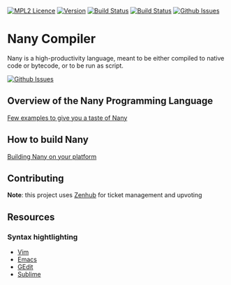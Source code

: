 <a href="https://www.mozilla.org/en-US/MPL/2.0/">![MPL2 Licence](http://img.shields.io/badge/license-MPL2-blue.svg?style=flat-square)</a>
<a href="https://github.com/nany-lang/nany/releases">![Version](https://badge.fury.io/gh/nany-lang%2Fnany.svg?style=flat-square)</a>
<a href="https://travis-ci.org/nany-lang/nany">![Build Status](https://img.shields.io/travis/nany-lang/nany/master.svg?label=linux/osx&style=flat-square)</a>
<a href="https://ci.appveyor.com/project/milipili/nany">![Build Status](https://img.shields.io/appveyor/ci/milipili/nany/master.svg?label=windows&style=flat-square)</a>
<a href="https://github.com/nany-lang/nany/issues">![Github Issues](https://img.shields.io/github/issues/nany-lang/nany.svg?style=flat-square)</a>




Nany Compiler
=============

Nany is a high-productivity language, meant to be either compiled to native
code or bytecode, or to be run as script.

<a href="https://gitter.im/nany-lang/nany" target="_blank">![Github Issues](https://img.shields.io/gitter/room/nany-lang/nany.svg)</a>


Overview of the Nany Programming Language
-----------------------------------------

[Few examples to give you a taste of Nany](examples/)



How to build Nany
-----------------

[Building Nany on your platform](src/readme.md)



Contributing
------------

**Note**: this project uses [Zenhub](https://www.zenhub.io/) for ticket management and upvoting



Resources
---------

### Syntax hightlighting

* [Vim](//github.com/nany-lang/nany-syntax-vim)
* [Emacs](//github.com/nany-lang/nany-syntax-emacs)
* [GEdit](//github.com/nany-lang/nany-syntax-gedit)
* [Sublime](//github.com/nany-lang/nany-syntax-sublime)
